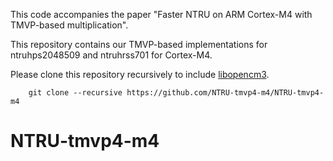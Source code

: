 This code accompanies the paper "Faster NTRU on ARM Cortex-M4 with TMVP-based multiplication".

This repository contains our TMVP-based implementations for ntruhps2048509 and ntruhrss701 for Cortex-M4.

Please clone this repository recursively to include [libopencm3](http://libopencm3.org/).
```
    git clone --recursive https://github.com/NTRU-tmvp4-m4/NTRU-tmvp4-m4
```

# NTRU-tmvp4-m4
